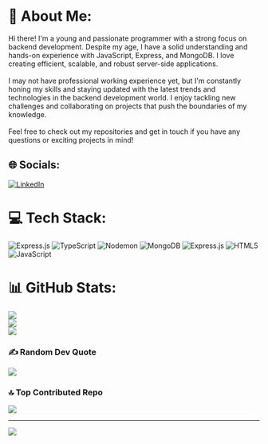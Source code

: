 # 💫 About Me:
Hi there! I'm a young and passionate programmer with a strong focus on backend development. Despite my age, I have a solid understanding and hands-on experience with JavaScript, Express, and MongoDB. I love creating efficient, scalable, and robust server-side applications.<br><br>I may not have professional working experience yet, but I'm constantly honing my skills and staying updated with the latest trends and technologies in the backend development world. I enjoy tackling new challenges and collaborating on projects that push the boundaries of my knowledge.<br><br>Feel free to check out my repositories and get in touch if you have any questions or exciting projects in mind!


## 🌐 Socials:
[![LinkedIn](https://img.shields.io/badge/LinkedIn-%230077B5.svg?logo=linkedin&logoColor=white)]([www.linkedin.com/in/taiel-sagretti](https://www.linkedin.com/in/taiel-sagretti/)) 

# 💻 Tech Stack:
![Express.js](https://img.shields.io/badge/express.js-%23404d59.svg?style=for-the-badge&logo=express&logoColor=%2361DAFB) ![TypeScript](https://img.shields.io/badge/typescript-%23007ACC.svg?style=for-the-badge&logo=typescript&logoColor=white) ![Nodemon](https://img.shields.io/badge/NODEMON-%23323330.svg?style=for-the-badge&logo=nodemon&logoColor=%BBDEAD) ![MongoDB](https://img.shields.io/badge/MongoDB-%234ea94b.svg?style=for-the-badge&logo=mongodb&logoColor=white) ![Express.js](https://img.shields.io/badge/express.js-%23404d59.svg?style=for-the-badge&logo=express&logoColor=%2361DAFB) ![HTML5](https://img.shields.io/badge/html5-%23E34F26.svg?style=for-the-badge&logo=html5&logoColor=white) ![JavaScript](https://img.shields.io/badge/javascript-%23323330.svg?style=for-the-badge&logo=javascript&logoColor=%23F7DF1E)
# 📊 GitHub Stats:
![](https://github-readme-stats.vercel.app/api?username=Tai-MS&theme=radical&hide_border=false&include_all_commits=true&count_private=true)<br/>
![](https://github-readme-streak-stats.herokuapp.com/?user=Tai-MS&theme=radical&hide_border=false)<br/>
![](https://github-readme-stats.vercel.app/api/top-langs/?username=Tai-MS&theme=radical&hide_border=false&include_all_commits=true&count_private=true&layout=compact)

### ✍️ Random Dev Quote
![](https://quotes-github-readme.vercel.app/api?type=horizontal&theme=radical)

### 🔝 Top Contributed Repo
![](https://github-contributor-stats.vercel.app/api?username=Tai-MS&limit=5&theme=dark&combine_all_yearly_contributions=true)

---
[![](https://visitcount.itsvg.in/api?id=Tai-MS&icon=0&color=0)](https://visitcount.itsvg.in)

<!-- Proudly created with GPRM ( https://gprm.itsvg.in ) -->
